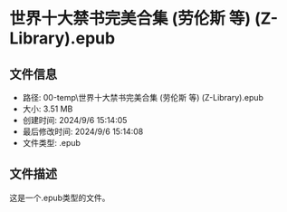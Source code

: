 ﻿# 世界十大禁书完美合集 (劳伦斯 等) (Z-Library).epub

## 文件信息
- 路径: 00-temp\世界十大禁书完美合集 (劳伦斯 等) (Z-Library).epub
- 大小: 3.51 MB
- 创建时间: 2024/9/6 15:14:05
- 最后修改时间: 2024/9/6 15:14:08
- 文件类型: .epub

## 文件描述
这是一个.epub类型的文件。

